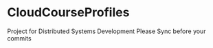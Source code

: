 CloudCourseProfiles
===================

Project for Distributed Systems Development
Please Sync before your commits
